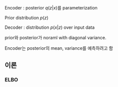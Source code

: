 Encoder : posterior $q(z|x)$를 parameterization

Prior distribution $p(z)$

Decoder : distribution $p(x|z)$ over input data

prior와 posterior가 noraml with diagonal variance.

Encoder는 posterior의 mean, variance를 예측하려고 함


## 이론

### ELBO
